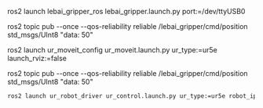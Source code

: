 
ros2 launch lebai_gripper_ros lebai_gripper.launch.py port:=/dev/ttyUSB0

ros2 topic pub --once --qos-reliability reliable /lebai_gripper/cmd/position std_msgs/UInt8 "data: 50"

ros2 launch ur_moveit_config ur_moveit.launch.py ur_type:=ur5e launch_rviz:=false

ros2 topic pub --once --qos-reliability reliable /lebai_gripper/cmd/position std_msgs/UInt8 "data: 50"

```bash
ros2 launch ur_robot_driver ur_control.launch.py ur_type:=ur5e robot_ip:=192.168.56.100 launch_rviz:=false
```

